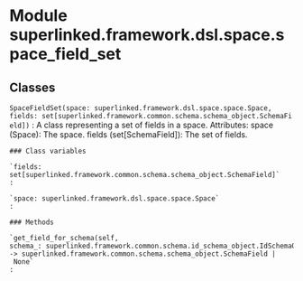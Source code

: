 Module superlinked.framework.dsl.space.space_field_set
======================================================

Classes
-------

`SpaceFieldSet(space: superlinked.framework.dsl.space.space.Space, fields: set[superlinked.framework.common.schema.schema_object.SchemaField])`
:   A class representing a set of fields in a space.
    Attributes:
        space (Space): The space.
        fields (set[SchemaField]): The set of fields.

    ### Class variables

    `fields: set[superlinked.framework.common.schema.schema_object.SchemaField]`
    :

    `space: superlinked.framework.dsl.space.space.Space`
    :

    ### Methods

    `get_field_for_schema(self, schema_: superlinked.framework.common.schema.id_schema_object.IdSchemaObject) ‑> superlinked.framework.common.schema.schema_object.SchemaField | None`
    :
